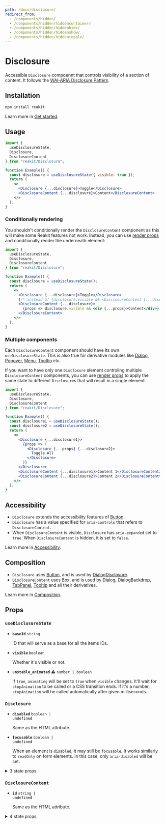 ```yaml
---
path: /docs/disclosure/
redirect_from:
  - /components/hidden/
  - /components/hidden/hiddencontainer/
  - /components/hidden/hiddenhide/
  - /components/hidden/hiddenshow/
  - /components/hidden/hiddentoggle/
---
```


# Disclosure

Accessible `Disclosure` compoennt that controls visibility of a section of content. It follows the [WAI-ARIA Disclosure Pattern](https://www.w3.org/TR/wai-aria-practices/#disclosure).

<carbon-ad></carbon-ad>

## Installation

```sh
npm install reakit
```

Learn more in [Get started](/docs/get-started/).

## Usage

```jsx
import {
  useDisclosureState,
  Disclosure,
  DisclosureContent
} from "reakit/Disclosure";

function Example() {
  const disclosure = useDisclosureState({ visible: true });
  return (
    <>
      <Disclosure {...disclosure}>Toggle</Disclosure>
      <DisclosureContent {...disclosure}>Content</DisclosureContent>
    </>
  );
}
```

### Conditionally rendering

You shouldn't conditionally render the `DisclosureContent` component as this will make some Reakit features not work. Instead, you can use [render props](/docs/composition/#render-props) and conditionally render the underneath element:

```jsx
import {
  useDisclosureState,
  Disclosure,
  DisclosureContent
} from "reakit/Disclosure";

function Example() {
  const disclosure = useDisclosureState();
  return (
    <>
      <Disclosure {...disclosure}>Toggle</Disclosure>
      {/* instead of {disclosure.visible && <DisclosureContent {...disclosure}>Content</DisclosureContent>} */}
      <DisclosureContent {...disclosure}>
        {props => disclosure.visible && <div {...props}>Content</div>}
      </DisclosureContent>
    </>
  );
}
```

### Multiple components

Each `DisclosureContent` component should have its own `useDisclosureState`. This is also true for derivative modules like [Dialog](/docs/dialog/), [Popover](/docs/popover/), [Menu](/docs/menu/), [Tooltip](/docs/tooltip/) etc.

If you want to have only one `Disclosure` element controling multiple `DisclosureContent` components, you can use [render props](/docs/composition/#render-props) to apply the same state to different `Disclosure`s that will result in a single element.

```jsx
import {
  useDisclosureState,
  Disclosure,
  DisclosureContent
} from "reakit/Disclosure";

function Example() {
  const disclosure1 = useDisclosureState();
  const disclosure2 = useDisclosureState();
  return (
    <>
      <Disclosure {...disclosure1}>
        {props => (
          <Disclosure {...props} {...disclosure2}>
            Toggle All
          </Disclosure>
        )}
      </Disclosure>
      <DisclosureContent {...disclosure1}>Content 1</DisclosureContent>
      <DisclosureContent {...disclosure2}>Content 2</DisclosureContent>
    </>
  );
}
```

## Accessibility

- `Disclosure` extends the accessibility features of [Button](/docs/button/#accessibility).
- `Disclosure` has a value specified for `aria-controls` that refers to `DisclosureContent`.
- When `DisclosureContent` is visible, `Disclosure` has `aria-expanded` set to `true`. When `DisclosureContent` is hidden, it is set to `false`.

Learn more in [Accessibility](/docs/accessibility/).

## Composition

- `Disclosure` uses [Button](/docs/button/), and is used by [DialogDisclosure](/docs/dialog/).
- `DisclosureContent` uses [Box](/docs/box/), and is used by [Dialog](/docs/dialog/), [DialogBackdrop](/docs/dialog/), [TabPanel](/docs/tab/), [Tooltip](/docs/tooltip/) and all their derivatives.

Learn more in [Composition](/docs/composition/#props-hooks).

## Props

<!-- Automatically generated -->

### `useDisclosureState`

- **`baseId`**
  <code>string</code>

  ID that will serve as a base for all the items IDs.

- **`visible`**
  <code>boolean</code>

  Whether it's visible or not.

- **`unstable_animated`** <span title="Experimental">⚠️</span>
  <code>number | boolean</code>

  If `true`, `animating` will be set to `true` when `visible` changes.
It'll wait for `stopAnimation` to be called or a CSS transition ends.
If it's a number, `stopAnimation` will be called automatically after
given milliseconds.

### `Disclosure`

- **`disabled`**
  <code>boolean | undefined</code>

  Same as the HTML attribute.

- **`focusable`**
  <code>boolean | undefined</code>

  When an element is `disabled`, it may still be `focusable`. It works
similarly to `readOnly` on form elements. In this case, only
`aria-disabled` will be set.

<details><summary>3 state props</summary>

> These props are returned by the state hook. You can spread them into this component (`{...state}`) or pass them separately. You can also provide these props from your own state logic.

- **`visible`**
  <code>boolean</code>

  Whether it's visible or not.

- **`baseId`**
  <code>string</code>

  ID that will serve as a base for all the items IDs.

- **`toggle`**
  <code>() =&#62; void</code>

  Toggles the `visible` state

</details>

### `DisclosureContent`

- **`id`**
  <code>string | undefined</code>

  Same as the HTML attribute.

<details><summary>4 state props</summary>

> These props are returned by the state hook. You can spread them into this component (`{...state}`) or pass them separately. You can also provide these props from your own state logic.

- **`baseId`**
  <code>string</code>

  ID that will serve as a base for all the items IDs.

- **`visible`**
  <code>boolean</code>

  Whether it's visible or not.

- **`unstable_animated`** <span title="Experimental">⚠️</span>
  <code>number | boolean</code>

  If `true`, `animating` will be set to `true` when `visible` changes.
It'll wait for `stopAnimation` to be called or a CSS transition ends.
If it's a number, `stopAnimation` will be called automatically after
given milliseconds.

- **`unstable_stopAnimation`** <span title="Experimental">⚠️</span>
  <code>() =&#62; void</code>

  Stops animation. It's called automatically if there's a CSS transition.
It's called after given milliseconds if `animated` is a number.

</details>
